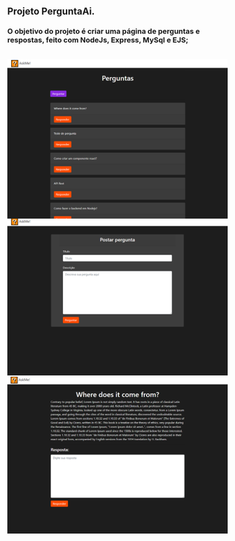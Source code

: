 ## Projeto PerguntaAi.
### O objetivo do projeto é criar uma página de perguntas e respostas, feito com NodeJs, Express, MySql e EJS;
<br/>
<div align= "center">
<img align = center width="600px" src="/public/img/askmeHome2.png">
<img width="600px" src="/public/img/perguntapage.png">
<img width="600px" src="/public/img/respostapage.png">
</div>
                                                     
                                                

